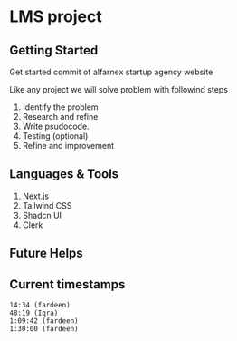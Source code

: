 # LMS project

## Getting Started
Get started commit of alfarnex startup agency website

Like any project we will solve problem with followind steps

1. Identify the problem
2. Research and refine
3. Write psudocode.
4. Testing (optional) 
5. Refine and improvement

## Languages & Tools
1. Next.js
2. Tailwind CSS
3. Shadcn UI
4. Clerk

## Future Helps
 

## Current timestamps
    14:34 (fardeen)
    48:19 (Iqra)
    1:09:42 (fardeen)
    1:30:00 (fardeen)